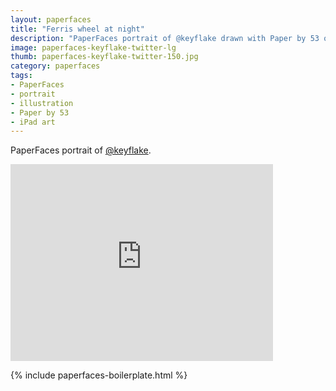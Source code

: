 ```yaml
---
layout: paperfaces
title: "Ferris wheel at night"
description: "PaperFaces portrait of @keyflake drawn with Paper by 53 on an iPad."
image: paperfaces-keyflake-twitter-lg
thumb: paperfaces-keyflake-twitter-150.jpg
category: paperfaces
tags: 
- PaperFaces
- portrait
- illustration
- Paper by 53
- iPad art
---
```


PaperFaces portrait of [@keyflake](http://twitter.com/keyflake).

<iframe width="420" height="315" src="http://www.youtube.com/embed/6yUmJRwXAdE" frameborder="0"> </iframe>

{% include paperfaces-boilerplate.html %}